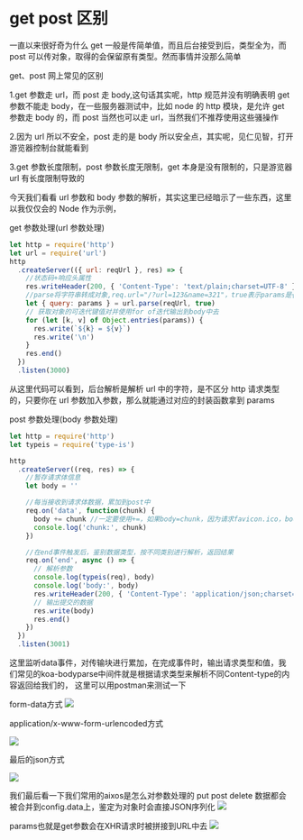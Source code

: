 # get post 区别
一直以来很好奇为什么 get 一般是传简单值，而且后台接受到后，类型全为，而 post 可以传对象，取得的会保留原有类型。然而事情并没那么简单

get、post 网上常见的区别

1.get 参数走 url，而 post 走 body,这句话其实呢，http 规范并没有明确表明 get 参数不能走 body，在一些服务器测试中，比如 node 的 http 模块，是允许 get 参数走 body 的，而 post 当然也可以走 url，当然我们不推荐使用这些骚操作

2.因为 url 所以不安全，post 走的是 body 所以安全点，其实呢，见仁见智，打开游览器控制台就能看到

3.get 参数长度限制，post 参数长度无限制，get 本身是没有限制的，只是游览器 url 有长度限制导致的

今天我们看看 url 参数和 body 参数的解析，其实这里已经暗示了一些东西，这里以我仅仅会的 Node 作为示例，

get 参数处理(url 参数处理)

```js
let http = require('http')
let url = require('url')
http
  .createServer(({ url: reqUrl }, res) => {
    //状态码+响应头属性
    res.writeHeader(200, { 'Content-Type': 'text/plain;charset=UTF-8' })
    //parse将字符串转成对象,req.url="/?url=123&name=321"，true表示params是{url:"123",name:"321"}，false表示params是url=123&name=321
    let { query: params } = url.parse(reqUrl, true)
    // 获取对象的可迭代键值对并使用for of迭代输出到body中去
    for (let [k, v] of Object.entries(params)) {
      res.write(`${k} = ${v}`)
      res.write('\n')
    }
    res.end()
  })
  .listen(3000)
```

从这里代码可以看到，后台解析是解析 url 中的字符，是不区分 http 请求类型的，只要你在 url 参数加入参数，那么就能通过对应的封装函数拿到 params

post 参数处理(body 参数处理)

```js
let http = require('http')
let typeis = require('type-is')

http
  .createServer((req, res) => {
    //暂存请求体信息
    let body = ''

    //每当接收到请求体数据，累加到post中
    req.on('data', function(chunk) {
      body += chunk //一定要使用+=，如果body=chunk，因为请求favicon.ico，body会等于{}
      console.log('chunk:', chunk)
    })

    //在end事件触发后，鉴别数据类型，按不同类别进行解析，返回结果
    req.on('end', async () => {
      // 解析参数
      console.log(typeis(req), body)
      console.log('body:', body)
      res.writeHeader(200, { 'Content-Type': 'application/json;charset=UTF-8' }) //状态码+响应头属性
      // 输出提交的数据
      res.write(body)
      res.end()
    })
  })
  .listen(3001)
```

这里监听data事件，对传输块进行累加，在完成事件时，输出请求类型和值，我们常见的koa-bodyparse中间件就是根据请求类型来解析不同Content-type的内容返回给我们的，
这里可以用postman来测试一下

form-data方式
![](https://user-gold-cdn.xitu.io/2019/4/6/169ee4d4d52f6638?w=1128&h=519&f=png&s=58185)

application/x-www-form-urlencoded方式

![](https://user-gold-cdn.xitu.io/2019/4/6/169ee4f87018647b?w=1118&h=454&f=png&s=40298)

最后的json方式


![](https://user-gold-cdn.xitu.io/2019/4/6/169ee505fb69cc1e?w=1093&h=702&f=png&s=53091)


我们最后看一下我们常用的aixos是怎么对参数处理的
put post delete 数据都会被合并到config.data上，鉴定为对象时会直接JSON序列化
![](https://user-gold-cdn.xitu.io/2019/4/6/169ee5b28dbf5c37?w=931&h=567&f=png&s=98930)


params也就是get参数会在XHR请求时被拼接到URL中去
![](https://user-gold-cdn.xitu.io/2019/4/6/169ee9154b3a2851?w=1272&h=337&f=png&s=64763)


